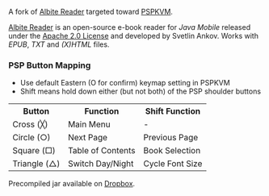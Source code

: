 A fork of [Albite Reader](https://github.com/dumbledore/AlbiteREADER/) targeted toward [PSPKVM](http://sourceforge.net/projects/pspkvm/).

[Albite Reader](https://github.com/dumbledore/AlbiteREADER/) is an open-source e-book reader for *Java Mobile* released under the [Apache 2.0 License](http://www.apache.org/licenses/LICENSE-2.0.html) and developed by Svetlin Ankov. Works with *EPUB*, *TXT* and *(X)HTML* files.

### PSP Button Mapping
- Use default Eastern (O for confirm) keymap setting in PSPKVM
- Shift means hold down either (but not both) of the PSP shoulder buttons
<table>
<tr><th>Button</th><th>Function</th><th>Shift Function</th></tr>
<tr><td>Cross (╳)</td><td>Main Menu</td><td>-</td></tr>
<tr><td>Circle (○)</td><td>Next Page</td><td>Previous Page</td></tr>
<tr><td>Square (□)</td><td>Table of Contents</td><td>Book Selection</td></tr>
<tr><td>Triangle (△)</td><td>Switch Day/Night</td><td>Cycle Font Size</td></tr>
</table>

Precompiled jar available on [Dropbox](https://dl.dropboxusercontent.com/u/28091298/psp/AlbiteReaderNoTouch.jar).
